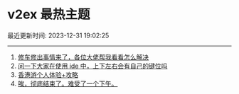 # v2ex 最热主题

最近更新时间: 2023-12-31 19:02:25

--- 
1. [修车修出事情来了，各位大佬帮我看看怎么解决](https://www.v2ex.com/t/1004745) 
2. [问一下大家在使用 ide 中，上下左右会有自己的键位吗](https://www.v2ex.com/t/1004757) 
3. [香港游个人体验+攻略](https://www.v2ex.com/t/1004788) 
4. [唉，彻底结束了。难受了一个下午。](https://www.v2ex.com/t/1004809) 
